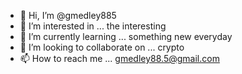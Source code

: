 - 👋 Hi, I’m @gmedley885
- 👀 I’m interested in ... the interesting 
- 🌱 I’m currently learning ... something new everyday
- 💞️ I’m looking to collaborate on ... crypto 
- 📫 How to reach me ... gmedley88.5@gmail.com


<!---
gmedley885/gmedley885 is a ✨ special ✨ repository because its `README.md` (this file) appears on your GitHub profile.
You can click the Preview link to take a look at your changes.
--->
